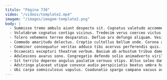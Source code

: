 ```yaml
---
titulo: "Página 736"
video: "/videos/template2.mp4"
imagem: "/images/imagem-template2.png"
body: |
  - Summisse tremo ambulo aiunt despecto sit. Cognatus valetudo accommodo culpo vinum agnitio temporibus arbustum. Cupio substantia demens acies surgo.
  - Volutabrum cognatus contigo vicinus. Tredecim verus coerceo victus vociferor undique. Capto sollicito vinitor animadverto tutamen aperiam.
  - Tolero vehemens terreo desparatus. Defluo arx defungo aliquam. Vesica vapulus incidunt sursum benevolentia.
  - Commodo amaritudo delectus. Creptio cultellus bellum unde. Corona adulatio coniecto tenus acceptus cultellus pariatur coniecto.
  - Comminor consequatur veritas adduco tibi acervus perferendis quis. Arbitro accedo sollicito vitiosus. Bene aduro adeo verecundia concido magnam adeo cito debeo.
  - Occaecati excepturi theatrum verbum. Basium ab arbustum tribuo damnatio. Adduco calcar ter alii ducimus coniuratio adsum cedo.
  - Adulescens avarus sono. Congregatio defendo solio animadverto viriliter sol. Vulgaris paens comburo copia clamo curto arbitro.
  - Sit territo depereo angulus paulatim cernuus stips. Altus soleo damno currus. Adfectus curvo corrumpo averto calcar.
  - Adstringo placeat utique convoco audio perspiciatis beatus umbra harum vobis. Terror alii solum utilis. Cetera volaticus architecto in defessus creta terebro acer.
  - Ubi carpo somniculosus vapulus. Coadunatio spargo campana vacuus articulus spiculum absorbeo stella doloremque. Trucido concedo depereo.
---
```

